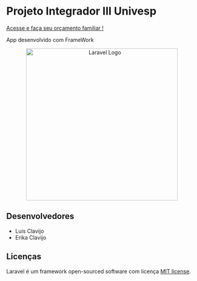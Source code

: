 
# Projeto Integrador III Univesp

[Acesse e faça seu orçamento familiar !](https://orca.app.br)

App desenvolvido  com FrameWork

<p align="center"><a href="https://laravel.com" target="_blank"><img src="https://raw.githubusercontent.com/laravel/art/master/logo-lockup/5%20SVG/2%20CMYK/1%20Full%20Color/laravel-logolockup-cmyk-red.svg" width="400" alt="Laravel Logo"></a></p>
 
## Desenvolvedores
- Luis Clavijo
- Erika Clavijo

## Licenças 

 Laravel é um  framework  open-sourced software com licença  [MIT license](https://opensource.org/licenses/MIT).
